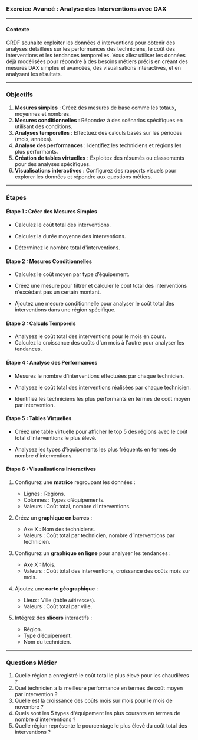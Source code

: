 ### **Exercice Avancé : Analyse des Interventions avec DAX**

---

#### **Contexte**
GRDF souhaite exploiter les données d'interventions pour obtenir des analyses détaillées sur les performances des techniciens, le coût des interventions et les tendances temporelles. Vous allez utiliser les données déjà modélisées pour répondre à des besoins métiers précis en créant des mesures DAX simples et avancées, des visualisations interactives, et en analysant les résultats.

---

### **Objectifs**
1. **Mesures simples** : Créez des mesures de base comme les totaux, moyennes et nombres.
2. **Mesures conditionnelles** : Répondez à des scénarios spécifiques en utilisant des conditions.
3. **Analyses temporelles** : Effectuez des calculs basés sur les périodes (mois, années).
4. **Analyse des performances** : Identifiez les techniciens et régions les plus performants.
5. **Création de tables virtuelles** : Exploitez des résumés ou classements pour des analyses spécifiques.
6. **Visualisations interactives** : Configurez des rapports visuels pour explorer les données et répondre aux questions métiers.

---

### **Étapes**

#### **Étape 1 : Créer des Mesures Simples**
- Calculez le coût total des interventions.

- Calculez la durée moyenne des interventions.

- Déterminez le nombre total d'interventions.


#### **Étape 2 : Mesures Conditionnelles**
- Calculez le coût moyen par type d’équipement.


- Créez une mesure pour filtrer et calculer le coût total des interventions n'excédant pas un certain montant.


- Ajoutez une mesure conditionnelle pour analyser le coût total des interventions dans une région spécifique.


#### **Étape 3 : Calculs Temporels**
- Analysez le coût total des interventions pour le mois en cours.
- Calculez la croissance des coûts d'un mois à l'autre pour analyser les tendances.



#### **Étape 4 : Analyse des Performances**
- Mesurez le nombre d’interventions effectuées par chaque technicien.


- Analysez le coût total des interventions réalisées par chaque technicien.



- Identifiez les techniciens les plus performants en termes de coût moyen par intervention.


#### **Étape 5 : Tables Virtuelles**
- Créez une table virtuelle pour afficher le top 5 des régions avec le coût total d’interventions le plus élevé.

- Analysez les types d’équipements les plus fréquents en termes de nombre d'interventions.

#### **Étape 6 : Visualisations Interactives**
1. Configurez une **matrice** regroupant les données :
   - Lignes : Régions.
   - Colonnes : Types d’équipements.
   - Valeurs : Coût total, nombre d’interventions.

2. Créez un **graphique en barres** :
   - Axe X : Nom des techniciens.
   - Valeurs : Coût total par technicien, nombre d’interventions par technicien.

3. Configurez un **graphique en ligne** pour analyser les tendances :
   - Axe X : Mois.
   - Valeurs : Coût total des interventions, croissance des coûts mois sur mois.

4. Ajoutez une **carte géographique** :
   - Lieux : Ville (table `Addresses`).
   - Valeurs : Coût total par ville.

5. Intégrez des **slicers** interactifs :
   - Région.
   - Type d’équipement.
   - Nom du technicien.

---

### **Questions Métier**
1. Quelle région a enregistré le coût total le plus élevé pour les chaudières ?
2. Quel technicien a la meilleure performance en termes de coût moyen par intervention ?
3. Quelle est la croissance des coûts mois sur mois pour le mois de novembre ?
4. Quels sont les 5 types d'équipement les plus courants en termes de nombre d'interventions ?
5. Quelle région représente le pourcentage le plus élevé du coût total des interventions ?


